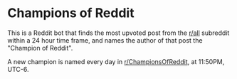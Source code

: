 # Champions of Reddit

This is a Reddit bot that finds the most upvoted post from the [r/all](https://www.reddit.com/r/all/) subreddit within a 24 hour time frame, 
and names the author of that post the "Champion of Reddit".

A new champion is named every day in [r/ChampionsOfReddit](https://www.reddit.com/r/ChampionsOfReddit/), at 11:50PM, UTC-6.
